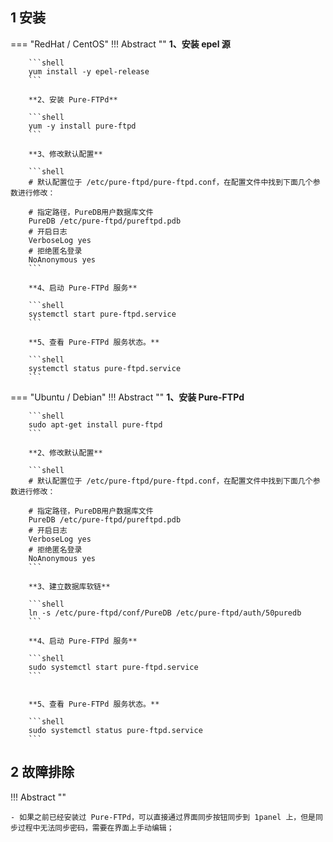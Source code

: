 
## 1 安装

=== "RedHat / CentOS"
    !!! Abstract ""
        **1、安装 epel 源**

        ```shell
        yum install -y epel-release
        ```

        **2、安装 Pure-FTPd**
        
        ```shell
        yum -y install pure-ftpd
        ```

        **3、修改默认配置**
        
        ```shell
        # 默认配置位于 /etc/pure-ftpd/pure-ftpd.conf，在配置文件中找到下面几个参数进行修改：

        # 指定路径，PureDB用户数据库文件
        PureDB /etc/pure-ftpd/pureftpd.pdb
        # 开启日志
        VerboseLog yes
        # 拒绝匿名登录
        NoAnonymous yes
        ```

        **4、启动 Pure-FTPd 服务**
        
        ```shell
        systemctl start pure-ftpd.service
        ```
        
        **5、查看 Pure-FTPd 服务状态。**

        ```shell
        systemctl status pure-ftpd.service
        ```

=== "Ubuntu / Debian"
    !!! Abstract ""
        **1、安装 Pure-FTPd**
        
        ```shell
        sudo apt-get install pure-ftpd
        ```

        **2、修改默认配置**
        
        ```shell
        # 默认配置位于 /etc/pure-ftpd/pure-ftpd.conf，在配置文件中找到下面几个参数进行修改：

        # 指定路径，PureDB用户数据库文件
        PureDB /etc/pure-ftpd/pureftpd.pdb
        # 开启日志
        VerboseLog yes
        # 拒绝匿名登录
        NoAnonymous yes
        ```

        **3、建立数据库软链**
        
        ```shell
        ln -s /etc/pure-ftpd/conf/PureDB /etc/pure-ftpd/auth/50puredb
        ```

        **4、启动 Pure-FTPd 服务**
        
        ```shell
        sudo systemctl start pure-ftpd.service
        ```
        
        
        **5、查看 Pure-FTPd 服务状态。**

        ```shell
        sudo systemctl status pure-ftpd.service
        ```

## 2 故障排除

!!! Abstract ""

    - 如果之前已经安装过 Pure-FTPd，可以直接通过界面同步按钮同步到 1panel 上，但是同步过程中无法同步密码，需要在界面上手动编辑；

